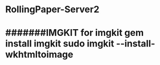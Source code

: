 RollingPaper-Server2
====================



#######IMGKIT
for imgkit
gem install imgkit
sudo imgkit --install-wkhtmltoimage
============
